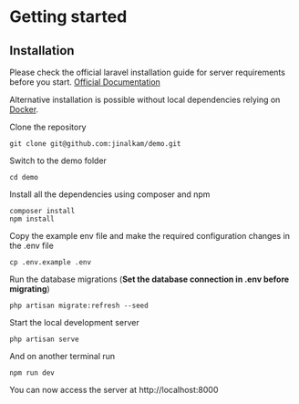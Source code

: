 # Getting started

## Installation

Please check the official laravel installation guide for server requirements before you start. [Official Documentation](https://laravel.com/docs/5.4/installation#installation)

Alternative installation is possible without local dependencies relying on [Docker](#docker). 

Clone the repository

    git clone git@github.com:jinalkam/demo.git

Switch to the demo folder

    cd demo

Install all the dependencies using composer and npm

    composer install
    npm install

Copy the example env file and make the required configuration changes in the .env file

    cp .env.example .env

Run the database migrations (**Set the database connection in .env before migrating**)

    php artisan migrate:refresh --seed

Start the local development server

    php artisan serve
    
And on another terminal run    
    
    npm run dev

You can now access the server at http://localhost:8000


    
